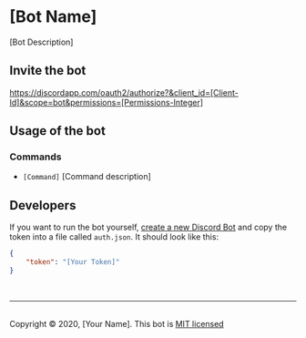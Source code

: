 # [Bot Name]
[Bot Description]

## Invite the bot

https://discordapp.com/oauth2/authorize?&client_id=[Client-Id]&scope=bot&permissions=[Permissions-Integer]

## Usage of the bot

### Commands

- ``[Command]`` [Command description]

## Developers

If you want to run the bot yourself, [create a new Discord Bot](https://discordapp.com/developers/docs/intro#bots-and-apps) and copy the token into a file called `auth.json`. It should look like this:

```json
{
    "token": "[Your Token]"
}
```

<br>

<hr>
<br>
Copyright © 2020, [Your Name].
This bot is <a href="./LICENSE">MIT licensed</a>
